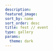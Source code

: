 ```yaml
---
description: 
featured_image: 
sort_by: name
sort_order: desc
title: fest // event
type: gallery
params:
  theme: dark
---
```



